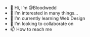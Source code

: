 - 👋 Hi, I’m @Bloodwedd
- 👀 I’m interested in many things...
- 🌱 I’m currently learning Web Design
- 💞️ I’m looking to collaborate on 
- 📫 How to reach me 

<!---
Bloodwedd/Bloodwedd is a ✨ special ✨ repository because its `README.md` (this file) appears on your GitHub profile.
You can click the Preview link to take a look at your changes.
--->
